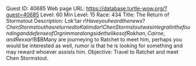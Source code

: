 Quest ID: 40685
Web page URL: https://database.turtle-wow.org/?quest=40685
Level: 60
Min Level: 15
Race: 434
Title: The Return of Stormstout
Description: Lok'tar $r! Have you heard the news? Chen Stormstout has returned to Kalimdor! Chen Stormstout was integral in the founding and defense of Orgrimmar alongside the likes of Rokhan, Cairne, and Rexxar!$B$BMany are journeying to Ratchet to meet him, perhaps you would be interested as well, rumor is that he is looking for something and may reward whoever assists him.
Objective: Travel to Ratchet and meet Chen Stormstout.
